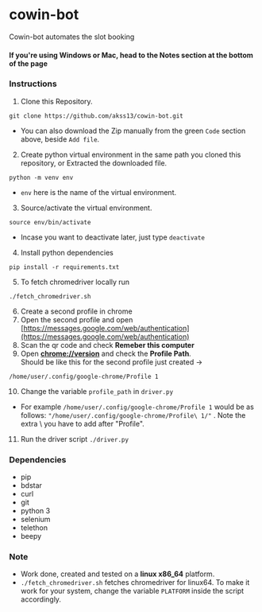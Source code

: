 # cowin-bot
Cowin-bot automates the slot booking

#### If you're using Windows or Mac, head to the Notes section at the bottom of the page


### Instructions
1. Clone this Repository. 
```
git clone https://github.com/akss13/cowin-bot.git
```
+ You can also download the Zip manually from the green ```Code``` section above, beside ```Add file```.


2. Create python virtual environment in the same path you cloned this repository, or Extracted the downloaded file.
```
python -m venv env 
```
+ ```env``` here is the name of the virtual environment.


3.  Source/activate the virtual environment.
```
source env/bin/activate
```
+ Incase you want to deactivate later, just type ```deactivate```

4. Install python dependencies
```
pip install -r requirements.txt
```
5. To fetch chromedriver locally run
```
./fetch_chromedriver.sh
```
6. Create a second profile in chrome
7. Open the second profile and open [https://messages.google.com/web/authentication](https://messages.google.com/web/authentication)
8. Scan the qr code and check <b>Remeber this computer</b>
9. Open <b>[chrome://version](chrome://version/)</b> and check the <b>Profile Path</b>.<br>
Should be like this for the second profile just created -> 
```
/home/user/.config/google-chrome/Profile 1
```
10. Change the variable ```profile_path``` in ```driver.py```
+ For example ```/home/user/.config/google-chrome/Profile 1``` would be as follows: ```"/home/user/.config/google-chrome/Profile\ 1/"``` . Note the extra \ you have to add after "Profile".
11. Run the driver script ```./driver.py```

### Dependencies
+ pip
+ bdstar
+ curl
+ git
+ python 3
+ selenium
+ telethon
+ beepy


### Note 
+ Work done, created and tested on a <b>linux x86_64</b> platform.
+ ```./fetch_chromedriver.sh``` fetches chromedriver for linux64. To make it work for your system, change the variable ```PLATFORM``` inside the script accordingly.
